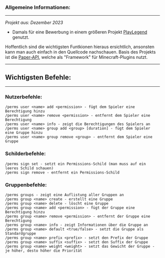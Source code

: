 ### Allgemeine Informationen:

---

*Projekt aus: Dezember 2023* 
- Damals für eine Bewerbung in einem größeren Projekt [PlayLegend](https://playlegend.net/) genutzt.

Hoffentlich sind die wichtigsten Funtkionen hieraus ersichtlich, ansonsten kann man auch einfach in den Quellcode nachschauen. 
Basis des Projekts ist die [Paper-API](https://docs.papermc.io/paper/dev), welche als "Framework" für Minecraft-Plugins nutzt.



---

## Wichtigsten Befehle:

---

### Nutzerbefehle:

```
/perms user <name> add <permission> - fügt dem Spieler eine Berechtigung hinzu
/perms user <name> remove <permission> - entfernt dem Spieler eine Berechtigung
/perms user <name> info - zeigt die Berechtigungen des Spielers an
/perms user <name> group add <group> [duration] - fügt dem Spieler eine Gruppe hinzu
/perms user <name> group remove <group> - entfernt dem Spieler eine Gruppe
```

### Schilderbefehle:
```
/perms sign set - setzt ein Permissions-Schild (man muss auf ein leeres Schild schauen)
/perms sign remove - entfernt ein Permissions-Schild
```

### Gruppenbefehle:

```
/perms groups - zeigt eine Auflistung aller Gruppen an
/perms group <name> create - erstellt eine Gruppe 
/perms group <name> delete - löscht eine Gruppe
/perms group <name> add <permission> - fügt der Gruppe eine Berechtigung hinzu
/perms group <name> remove <permission> - entfernt der Gruppe eine Berechtigung
/perms group <name> info - zeigt Informationen über die Gruppe an
/perms group <name> default <true/false> - setzt die Gruppe als Standardgruppe
/perms group <name> prefix <prefix> - setzt den Prefix der Gruppe
/perms group <name> suffix <suffix> - setzt den Suffix der Gruppe
/perms group <name> weight <weight> - setzt das Gewicht der Gruppe - je höher, desto höher die Priorität
```

